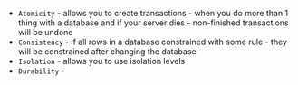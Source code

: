 - `Atomicity` - allows you to create transactions - when you do more than 1 thing with a database and if your server dies - non-finished transactions will be undone  
- `Consistency` - if all rows in a database constrained with some rule - they will be constrained after changing the database  
- `Isolation` - allows you to use isolation levels
- `Durability` - 